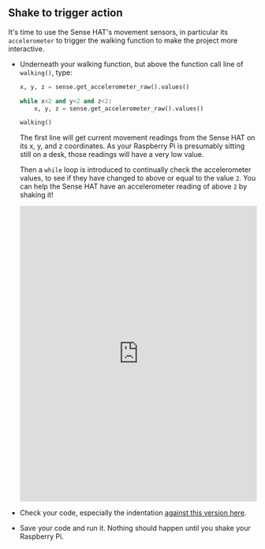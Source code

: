 ## Shake to trigger action

It's time to use the Sense HAT's movement sensors, in particular its `accelerometer` to trigger the walking function to make the project more interactive.

- Underneath your walking function, but above the function call line of `walking()`, type:

	```python
	x, y, z = sense.get_accelerometer_raw().values()

	while x<2 and y<2 and z<2:    	
		x, y, z = sense.get_accelerometer_raw().values()
	
	walking()
	```
	
	The first line will get current movement readings from the Sense HAT on its x, y, and z coordinates. As your Raspberry Pi is presumably sitting still on a desk, those readings will have a very low value.
	
	Then a `while` loop is introduced to continually check the accelerometer values, to see if they have changed to above or equal to the value `2`. You can help the Sense HAT have an accelerometer reading of above `2` by shaking it!


    <iframe src="https://trinket.io/embed/python/4ff36df371" width="100%" height="600" frameborder="0" marginwidth="0" marginheight="0" allowfullscreen></iframe>
	
- Check your code, especially the indentation [against this version here](resources/space-pet.py).	
	
- Save your code and run it. Nothing should happen until you shake your Raspberry Pi. 	



